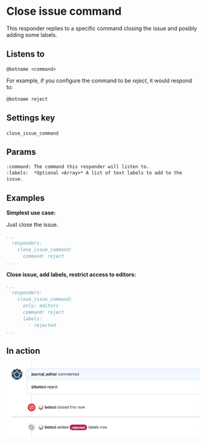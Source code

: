 Close issue command
===================

This responder replies to a specific command closing the issue and posibly adding some labels.

## Listens to

```
@botname <command>
```

For example, if you configure the command to be _reject_, it would respond to:
```
@botname reject
```

## Settings key

`close_issue_command`

## Params

```eval_rst
:command: The command this responder will listen to.
:labels:  *Optional <Array>* A list of text labels to add to the issue.
```

## Examples

**Simplest use case:**

Just close the issue.

```yaml
...
  responders:
    close_issue_command:
      command: reject
...
```

**Close issue, add labels, restrict access to editors:**
```yaml
...
  responders:
    close_issue_command:
      only: editors
      command: reject
      labels:
        - rejected
...
```

## In action

![](../images/responders/close_issue_command.png "Close issue command responder in action")
